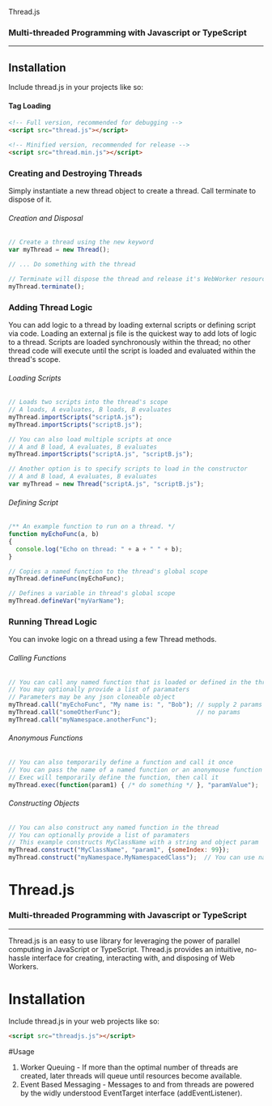 Thread.js
### Multi-threaded Programming with Javascript or TypeScript
*******

## Installation
Include thread.js in your projects like so:
#### Tag Loading
```html
<!-- Full version, recommended for debugging -->
<script src="thread.js"></script>

<!-- Minified version, recommended for release -->
<script src="thread.min.js"></script>
```

### Creating and Destroying Threads
Simply instantiate a new thread object to create a thread. Call terminate to dispose of it.
###### Creation and Disposal
```js
// Create a thread using the new keyword
var myThread = new Thread();

// ... Do something with the thread

// Terminate will dispose the thread and release it's WebWorker resources
myThread.terminate();
```

### Adding Thread Logic
You can add logic to a thread by loading external scripts or defining script via code. Loading an external js file is the quickest way to add lots of logic to a thread. Scripts are loaded synchronously within the thread; no other thread code will execute until the script is loaded and evaluated within the thread's scope.
###### Loading Scripts
```js
// Loads two scripts into the thread's scope
// A loads, A evaluates, B loads, B evaluates
myThread.importScripts("scriptA.js");
myThread.importScripts("scriptB.js");

// You can also load multiple scripts at once
// A and B load, A evaluates, B evaluates
myThread.importScripts("scriptA.js", "scriptB.js");

// Another option is to specify scripts to load in the constructor
// A and B load, A evaluates, B evaluates
var myThread = new Thread("scriptA.js", "scriptB.js");
```

###### Defining Script
```js
/** An example function to run on a thread. */
function myEchoFunc(a, b)
{
  console.log("Echo on thread: " + a + " " + b);
}

// Copies a named function to the thread's global scope
myThread.defineFunc(myEchoFunc);

// Defines a variable in thread's global scope
myThread.defineVar("myVarName");
```

### Running Thread Logic
You can invoke logic on a thread using a few Thread methods.
###### Calling Functions
```js
// You can call any named function that is loaded or defined in the thread
// You may optionally provide a list of paramaters
// Parameters may be any json cloneable object
myThread.call("myEchoFunc", "My name is: ", "Bob"); // supply 2 params
myThread.call("someOtherFunc");                     // no params
myThread.call("myNamespace.anotherFunc");
```

###### Anonymous Functions
```js
// You can also temporarily define a function and call it once
// You can pass the name of a named function or an anonymouse function
// Exec will temporarily define the function, then call it
myThread.exec(function(param1) { /* do something */ }, "paramValue");
```

###### Constructing Objects
```js
// You can also construct any named function in the thread
// You can optionally provide a list of paramaters
// This example constructs MyClassName with a string and object param
myThread.construct("MyClassName", "param1", {someIndex: 99});
myThread.construct("myNamespace.MyNamespacedClass");  // You can use namespaces
```



Thread.js
===========

### Multi-threaded Programming with Javascript or TypeScript
*******

Thread.js is an easy to use library for leveraging the power of parallel computing in JavaScript or TypeScript. Thread.js provides an intuitive, no-hassle interface for creating, interacting with, and disposing of Web Workers. 

# Installation
Include thread.js in your web projects like so:
```html
<script src="threadjs.js"></script>
```

#Usage












<ol>
<li>Worker Queuing - If more than the optimal number of threads are created, later threads will queue until resources become available.</li>
<li>Event Based Messaging - Messages to and from threads are powered by the widly understood EventTarget interface (addEventListener).</li>
</ol>
